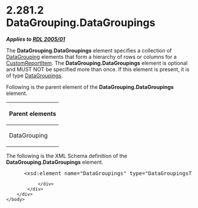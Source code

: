 <html dir="LTR" xmlns:mshelp="http://msdn.microsoft.com/mshelp" xmlns:ddue="http://ddue.schemas.microsoft.com/authoring/2003/5" xmlns:xlink="http://www.w3.org/1999/xlink" xmlns:tool="http://www.microsoft.com/tooltip">
    <head>
        <meta http-equiv="Content-Type" content="text/html; CHARSET=utf-8"></meta>
        <meta name="save" content="history"></meta>
        <title>2.281.2 DataGrouping.DataGroupings</title>
        <xml>
            <mshelp:toctitle title="2.281.2 DataGrouping.DataGroupings"></mshelp:toctitle>
            <mshelp:rltitle title="[MS-RDL]: DataGrouping.DataGroupings"></mshelp:rltitle>
            <mshelp:keyword index="A" term="93f43931-0487-4297-a5fe-71292a69cb01"></mshelp:keyword>
            <mshelp:attr name="DCSext.ContentType" value="open specification"></mshelp:attr>
            <mshelp:attr name="AssetID" value="93f43931-0487-4297-a5fe-71292a69cb01"></mshelp:attr>
            <mshelp:attr name="TopicType" value="kbRef"></mshelp:attr>
            <mshelp:attr name="DCSext.Title" value="[MS-RDL]: DataGrouping.DataGroupings" />
        </xml>
    </head>
    <body>
        <div id="header">
            <h1 class="heading">2.281.2 DataGrouping.DataGroupings</h1>
        </div>
        <div id="mainSection">
            <div id="mainBody">
                <div id="allHistory" class="saveHistory"></div>
                <div id="sectionSection0" class="section" name="collapseableSection">
                    

<p><b><i>Applies to </i></b><a href="3ebe2912-4958-4832-b391-cad1f5e13338.md"><b><i>RDL 2005/01</i></b></a></p>

<p>The <b>DataGrouping.DataGroupings</b> element specifies a
collection of <a href="824fc1fa-9258-4ee2-80a0-db64f7200b13.md">DataGrouping</a>
elements that form a hierarchy of rows or columns for a <a href="6bb7b35c-e517-4444-a96b-9f2ccdd1a642.md">CustomReportItem</a>. The <b>DataGrouping.DataGroupings</b>
element is optional and MUST NOT be specified more than once. If this element
is present, it is of type <a href="e1d5ff30-dca9-4c0a-890f-61e7acd09688.md">DataGroupings</a>.</p>

<p>Following is the parent element of the <b>DataGrouping.DataGroupings</b>
element.</p>

<table>
 <thead>
  <tr>
   <th>
   <p>Parent elements</p>
   </th>
  </tr>
 </thead>
 <tr>
  <td>
  <p>DataGrouping</p>
  </td>
 </tr>
</table>

<p>The following is the XML Schema definition of the <b>DataGrouping.DataGroupings</b>
element.</p>

<dl>
<dd>
<div><pre> &lt;xsd:element name=&quot;DataGroupings&quot; type=&quot;DataGroupingsType&quot; minOccurs=&quot;0&quot; /&gt;
</pre></div>
</dd></dl>


                </div>
            </div>
        </div>
    </body>
</html>